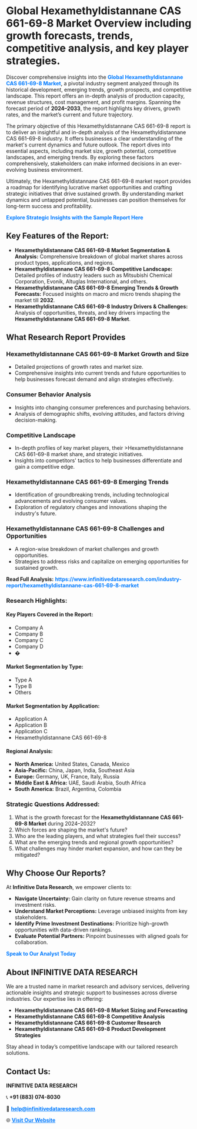 <h1>Global Hexamethyldistannane CAS 661-69-8 Market Overview including growth forecasts, trends, competitive analysis, and key player strategies.</h1>
<p>
Discover comprehensive insights into the 
<a href="https://www.infinitivedataresearch.com/industry-report/hexamethyldistannane-cas-661-69-8-market" rel="dofollow" style="color: #007BFF; text-decoration: none;"><strong>Global Hexamethyldistannane CAS 661-69-8 Market</strong></a>, a pivotal industry segment analyzed through its historical development, emerging trends, growth prospects, and competitive landscape. This report offers an in-depth analysis of production capacity, revenue structures, cost management, and profit margins. Spanning the forecast period of <strong>2024–2033</strong>, the report highlights key drivers, growth rates, and the market’s current and future trajectory.
</p>
<p>
The primary objective of this Hexamethyldistannane CAS 661-69-8 report is to deliver an insightful and in-depth analysis of the Hexamethyldistannane CAS 661-69-8 industry. It offers businesses a clear understanding of the market's current dynamics and future outlook. The report dives into essential aspects, including market size, growth potential, competitive landscapes, and emerging trends. By exploring these factors comprehensively, stakeholders can make informed decisions in an ever-evolving business environment.
</p>
<p>
Ultimately, the Hexamethyldistannane CAS 661-69-8 market report provides a roadmap for identifying lucrative market opportunities and crafting strategic initiatives that drive sustained growth. By understanding market dynamics and untapped potential, businesses can position themselves for long-term success and profitability.
</p>
<p>
<a href="https://www.infinitivedataresearch.com/request-sample/reportId=110668" style="color: #007BFF; text-decoration: none;"><strong>Explore Strategic Insights with the Sample Report Here</strong></a>
</p>

<h2>Key Features of the Report:</h2>
<ul>
<li><strong>Hexamethyldistannane CAS 661-69-8 Market Segmentation & Analysis:</strong> Comprehensive breakdown of global market shares across product types, applications, and regions.</li>
<li><strong>Hexamethyldistannane CAS 661-69-8 Competitive Landscape:</strong> Detailed profiles of industry leaders such as Mitsubishi Chemical Corporation, Evonik, Altuglas International, and others.</li>
<li><strong>Hexamethyldistannane CAS 661-69-8 Emerging Trends & Growth Forecasts:</strong> Focused insights on macro and micro trends shaping the market till <strong>2032</strong>.</li>
<li><strong>Hexamethyldistannane CAS 661-69-8 Industry Drivers & Challenges:</strong> Analysis of opportunities, threats, and key drivers impacting the <strong>Hexamethyldistannane CAS 661-69-8 Market</strong>.</li>
</ul>

<h2>What Research Report Provides</h2>
<h3>Hexamethyldistannane CAS 661-69-8 Market Growth and Size</h3>
<ul>
<li>Detailed projections of growth rates and market size.</li>
<li>Comprehensive insights into current trends and future opportunities to help businesses forecast demand and align strategies effectively.</li>
</ul>

<h3>Consumer Behavior Analysis</h3>
<ul>
<li>Insights into changing consumer preferences and purchasing behaviors.</li>
<li>Analysis of demographic shifts, evolving attitudes, and factors driving decision-making.</li>
</ul>

<h3>Competitive Landscape</h3>
<ul>
<li>In-depth profiles of key market players, their >Hexamethyldistannane CAS 661-69-8 market share, and strategic initiatives.</li>
<li>Insights into competitors' tactics to help businesses differentiate and gain a competitive edge.</li>
</ul>

<h3>Hexamethyldistannane CAS 661-69-8 Emerging Trends</h3>
<ul>
<li>Identification of groundbreaking trends, including technological advancements and evolving consumer values.</li>
<li>Exploration of regulatory changes and innovations shaping the industry's future.</li>
</ul>

<h3>Hexamethyldistannane CAS 661-69-8 Challenges and Opportunities</h3>
<ul>
<li>A region-wise breakdown of market challenges and growth opportunities.</li>
<li>Strategies to address risks and capitalize on emerging opportunities for sustained growth.</li>
</ul>
<p><strong>Read Full Analysis:</strong> <a href="https://www.infinitivedataresearch.com/industry-report/hexamethyldistannane-cas-661-69-8-market" rel="dofollow" style="color: #007BFF; text-decoration: none;"><strong>https://www.infinitivedataresearch.com/industry-report/hexamethyldistannane-cas-661-69-8-market</strong></a></p>
<h3>Research Highlights:</h3>
<h4>Key Players Covered in the Report:</h4>
<ul><li>Company A</li><li>Company B</li><li>Company C</li><li>Company D</li><li>�</li></ul>
<h4>Market Segmentation by Type:</h4>
<ul><li>Type A</li><li>Type B</li><li>Others</li></ul>
<h4>Market Segmentation by Application:</h4>
<ul><li>Application A</li><li>Application B</li><li>Application C</li><li>Hexamethyldistannane CAS 661-69-8</li></ul>

<h4>Regional Analysis:</h4>
<ul>
<li><strong>North America:</strong> United States, Canada, Mexico</li>
<li><strong>Asia-Pacific:</strong> China, Japan, India, Southeast Asia</li>
<li><strong>Europe:</strong> Germany, UK, France, Italy, Russia</li>
<li><strong>Middle East & Africa:</strong> UAE, Saudi Arabia, South Africa</li>
<li><strong>South America:</strong> Brazil, Argentina, Colombia</li>
</ul>

<h3>Strategic Questions Addressed:</h3>
<ol>
<li>What is the growth forecast for the <strong>Hexamethyldistannane CAS 661-69-8 Market</strong> during 2024–2032?</li>
<li>Which forces are shaping the market's future?</li>
<li>Who are the leading players, and what strategies fuel their success?</li>
<li>What are the emerging trends and regional growth opportunities?</li>
<li>What challenges may hinder market expansion, and how can they be mitigated?</li>
</ol>

<h2>Why Choose Our Reports?</h2>
<p>At <strong>Infinitive Data Research</strong>, we empower clients to:</p>
<ul>
<li><strong>Navigate Uncertainty:</strong> Gain clarity on future revenue streams and investment risks.</li>
<li><strong>Understand Market Perceptions:</strong> Leverage unbiased insights from key stakeholders.</li>
<li><strong>Identify Prime Investment Destinations:</strong> Prioritize high-growth opportunities with data-driven rankings.</li>
<li><strong>Evaluate Potential Partners:</strong> Pinpoint businesses with aligned goals for collaboration.</li>
</ul>
<p><a href="https://www.infinitivedataresearch.com/industry-report/hexamethyldistannane-cas-661-69-8-market" rel="dofollow" style="color: #007BFF; text-decoration: none;"><strong>Speak to Our Analyst Today</strong></a></p>

<h2>About INFINITIVE DATA RESEARCH</h2>
<p>We are a trusted name in market research and advisory services, delivering actionable insights and strategic support to businesses across diverse industries. Our expertise lies in offering:</p>
<ul>
<li><strong>Hexamethyldistannane CAS 661-69-8 Market Sizing and Forecasting</strong></li>
<li><strong>Hexamethyldistannane CAS 661-69-8 Competitive Analysis</strong></li>
<li><strong>Hexamethyldistannane CAS 661-69-8 Customer Research</strong></li>
<li><strong>Hexamethyldistannane CAS 661-69-8 Product Development Strategies</strong></li>
</ul>
<p>Stay ahead in today’s competitive landscape with our tailored research solutions.</p>

<h2>Contact Us:</h2>
<p><strong>INFINITIVE DATA RESEARCH</strong></p>
<p>📞 <strong>+91 (883) 074-8030</strong></p>
<p>📧 <strong><a href="mailto:help@infinitivedataresearch.com" style="color: #007BFF;">help@infinitivedataresearch.com</a></strong></p>
<p>🌐 <strong><a href="https://www.infinitivedataresearch.com" rel="dofollow" style="color: #007BFF;">Visit Our Website</a></strong></p>